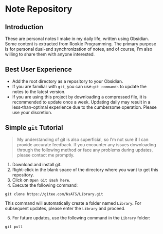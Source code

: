 # Note Repository

## Introduction

These are personal notes I make in my daily life, written using Obsidian. Some content is extracted from Rookie Programming. The primary purpose is for personal dual-end synchronization of notes, and of course, I'm also willing to share them with anyone interested.

## Best User Experience

- Add the root directory as a repository to your Obsidian.
- If you are familiar with `git`, you can use `git commands` to update the notes to the latest version.
- If you are using this project by downloading a compressed file, it is recommended to update once a week. Updating daily may result in a less-than-optimal experience due to the cumbersome operation. Please use your discretion.

## Simple `git` Tutorial

> My understanding of git is also superficial, so I'm not sure if I can provide accurate feedback.
> If you encounter any issues downloading through the following method or face any problems during updates, please contact me promptly.

1. Download and install git.
2. Right-click in the blank space of the directory where you want to get this repository.
3. Click on `Open Git Bash here`.
4. Execute the following command:

```shell
git clone https://gitee.com/NsATS/Library.git
```

This command will automatically create a folder named `Library`. For subsequent updates, please enter the `Library` and proceed.

5. For future updates, use the following command in the `Library` folder:

```shell
git pull
```